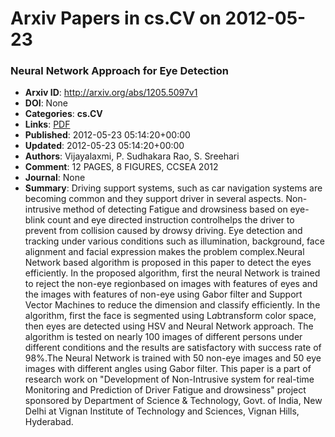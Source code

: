 # Arxiv Papers in cs.CV on 2012-05-23
### Neural Network Approach for Eye Detection
- **Arxiv ID**: http://arxiv.org/abs/1205.5097v1
- **DOI**: None
- **Categories**: **cs.CV**
- **Links**: [PDF](http://arxiv.org/pdf/1205.5097v1)
- **Published**: 2012-05-23 05:14:20+00:00
- **Updated**: 2012-05-23 05:14:20+00:00
- **Authors**: Vijayalaxmi, P. Sudhakara Rao, S. Sreehari
- **Comment**: 12 PAGES, 8 FIGURES, CCSEA 2012
- **Journal**: None
- **Summary**: Driving support systems, such as car navigation systems are becoming common and they support driver in several aspects. Non-intrusive method of detecting Fatigue and drowsiness based on eye-blink count and eye directed instruction controlhelps the driver to prevent from collision caused by drowsy driving. Eye detection and tracking under various conditions such as illumination, background, face alignment and facial expression makes the problem complex.Neural Network based algorithm is proposed in this paper to detect the eyes efficiently. In the proposed algorithm, first the neural Network is trained to reject the non-eye regionbased on images with features of eyes and the images with features of non-eye using Gabor filter and Support Vector Machines to reduce the dimension and classify efficiently. In the algorithm, first the face is segmented using L*a*btransform color space, then eyes are detected using HSV and Neural Network approach. The algorithm is tested on nearly 100 images of different persons under different conditions and the results are satisfactory with success rate of 98%.The Neural Network is trained with 50 non-eye images and 50 eye images with different angles using Gabor filter. This paper is a part of research work on "Development of Non-Intrusive system for real-time Monitoring and Prediction of Driver Fatigue and drowsiness" project sponsored by Department of Science & Technology, Govt. of India, New Delhi at Vignan Institute of Technology and Sciences, Vignan Hills, Hyderabad.



